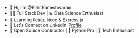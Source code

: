 -  👋 Hi, I’m @RohitRameshwaram
-  👨‍💻 Full Stack Dev | 📊 Data Science Enthusiast
-  🌱 Learning React, Node & Express.js
-  🔗 Let's Connect on LinkedIn: [Profile](https://www.linkedin.com/in/rohit-rameshwaram/)
-  💼 Open Source Contributor | 🐍 Python Pro | 🚀 Tech Enthusiast


<!---
RohitRameshwaram/RohitRameshwaram is a ✨ special ✨ repository because its `README.md` (this file) appears on your GitHub profile.
You can click the Preview link to take a look at your changes.
--->
